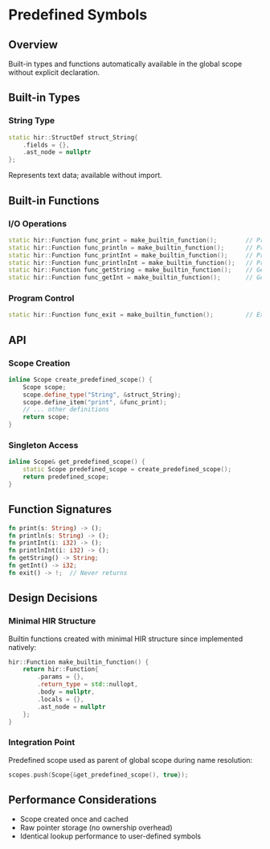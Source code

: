 # Predefined Symbols

## Overview

Built-in types and functions automatically available in the global scope without explicit declaration.

## Built-in Types

### String Type
```cpp
static hir::StructDef struct_String{
    .fields = {},
    .ast_node = nullptr
};
```
Represents text data; available without import.

## Built-in Functions

### I/O Operations
```cpp
static hir::Function func_print = make_builtin_function();        // Print without newline
static hir::Function func_println = make_builtin_function();      // Print with newline
static hir::Function func_printInt = make_builtin_function();     // Print integer without newline
static hir::Function func_printlnInt = make_builtin_function();   // Print integer with newline
static hir::Function func_getString = make_builtin_function();    // Get string input
static hir::Function func_getInt = make_builtin_function();       // Get integer input
```

### Program Control
```cpp
static hir::Function func_exit = make_builtin_function();         // Exit program
```

## API

### Scope Creation
```cpp
inline Scope create_predefined_scope() {
    Scope scope;
    scope.define_type("String", &struct_String);
    scope.define_item("print", &func_print);
    // ... other definitions
    return scope;
}
```

### Singleton Access
```cpp
inline Scope& get_predefined_scope() {
    static Scope predefined_scope = create_predefined_scope();
    return predefined_scope;
}
```

## Function Signatures

```rust
fn print(s: String) -> ();
fn println(s: String) -> ();
fn printInt(i: i32) -> ();
fn printlnInt(i: i32) -> ();
fn getString() -> String;
fn getInt() -> i32;
fn exit() -> !;  // Never returns
```

## Design Decisions

### Minimal HIR Structure
Builtin functions created with minimal HIR structure since implemented natively:
```cpp
hir::Function make_builtin_function() {
    return hir::Function{
        .params = {},
        .return_type = std::nullopt,
        .body = nullptr,
        .locals = {},
        .ast_node = nullptr
    };
}
```

### Integration Point
Predefined scope used as parent of global scope during name resolution:
```cpp
scopes.push(Scope{&get_predefined_scope(), true});
```

## Performance Considerations

- Scope created once and cached
- Raw pointer storage (no ownership overhead)
- Identical lookup performance to user-defined symbols
